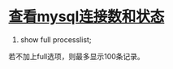 # [查看mysql连接数和状态](https://www.cnblogs.com/pegasus827/p/8692290.html)



1. show full processlist; 

若不加上full选项，则最多显示100条记录。

